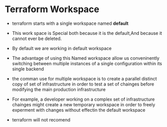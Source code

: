 # Terraform Workspace 
- terraform starts with a single workspace named **default**
- This work space is Special both because it is the default,And because it cannot ever be deleted.
- By default we are working in default workspace 
- The advantage of using this Named workspace allow us conveninently switching between  multiple instances of a single configuration within its single backend 
- the comman use for multiple workspace is to create a parallel distinct copy of set of infrastructure in order to test a set of chainges before modifying the main production infrastructure 
- For example, a developer working on a complex set of infrastructure chainges might create a new temporary workspace in order to freely experment with changes without effectin the default workspace 

- terraform will not recomend 
